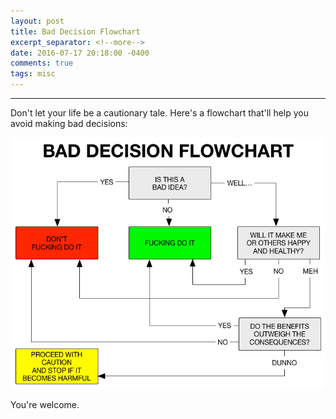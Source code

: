 ```yaml
---
layout: post
title: Bad Decision Flowchart
excerpt_separator: <!--more-->
date: 2016-07-17 20:18:00 -0400
comments: true
tags: misc
---
```

<hr class="misc">
Don't let your life be a cautionary tale. Here's a flowchart that'll help you avoid making bad decisions:

![Bad decisions flowchart](/assets/baddecisionflowchart.png)

<!--more-->

You're welcome.

<body class="misc">
</body>


